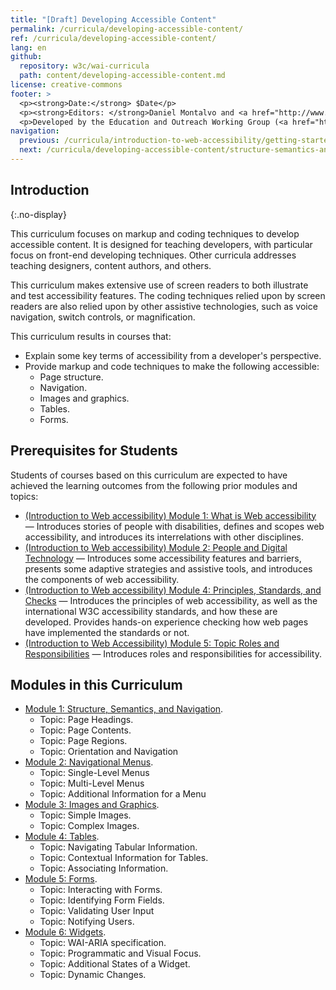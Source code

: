 ```yaml
---
title: "[Draft] Developing Accessible Content"
permalink: /curricula/developing-accessible-content/
ref: /curricula/developing-accessible-content/
lang: en
github:
  repository: w3c/wai-curricula
  path: content/developing-accessible-content.md
license: creative-commons
footer: >
  <p><strong>Date:</strong> $Date</p>
  <p><strong>Editors: </strong>Daniel Montalvo and <a href="http://www.w3.org/People/shadi/">Shadi Abou-Zahra</a>. Contributors: <a href="https://www.w3.org/WAI/EO/EOWG-members">EOWG Participants</a>. </p>
  <p>Developed by the Education and Outreach Working Group (<a href="http://www.w3.org/WAI/EO/">EOWG</a>). Developed with support from the <a href="https://www.w3.org/WAI/about/projects/wai-guide/">WAI-Guide Project</a> funded by the European Commission (EC) under the Horizon 2020 program (Grant Agreement 822245).</p>
navigation:
  previous: /curricula/introduction-to-web-accessibility/getting-started-with-accessibility/
  next: /curricula/developing-accessible-content/structure-semantics-and-navigation/
---
```


## Introduction
{:.no-display}

This curriculum focuses on markup and coding techniques to develop accessible content. It is designed for teaching developers, with particular focus on front-end developing techniques. Other curricula addresses teaching designers, content authors, and others.

This curriculum makes extensive use of screen readers to both illustrate and test accessibility features. The coding techniques relied upon by screen readers are also relied upon by other assistive technologies, such as voice navigation, switch controls, or magnification.

This curriculum results in courses that:

* Explain some key terms of accessibility from a developer's perspective.
* Provide markup and code techniques to make the following accessible:
  * Page structure.
  * Navigation.
  * Images and graphics.
  * Tables.
  * Forms.

## Prerequisites for Students

Students of courses based on this curriculum are expected to have achieved the learning outcomes from the following prior modules and topics:

* [(Introduction to Web accessibility) Module 1: What is Web accessibility](https://www.w3.org/WAI/curricula/introduction-to-web-accessibility/what-is-web-accessibility/) &mdash; Introduces stories of people with disabilities, defines and scopes web accessibility, and introduces its interrelations with other disciplines.
* [(Introduction to Web accessibility) Module 2: People and Digital Technology](/curricula/introduction-to-web-accessibility/people-and-digital-technology/) &mdash; Introduces some accessibility features and barriers, presents some adaptive strategies and assistive tools, and introduces the components of web accessibility.
* [(Introduction to Web accessibility) Module 4: Principles, Standards, and Checks](/curricula/introduction-to-web-accessibility/principles-standards-and-checks/) &mdash; Introduces the principles of web accessibility, as well as the international W3C accessibility standards, and how these are developed. Provides hands-on experience checking how web pages have implemented the standards or not.
* [(Introduction to Web Accessibility) Module 5: Topic Roles and Responsibilities](https://www.w3.org/WAI/curricula/introduction-to-web-accessibility/getting-started-with-accessibility/#topic-roles-and-responsibilities) &mdash; Introduces roles and responsibilities for accessibility.

## Modules in this Curriculum

-   [Module 1: Structure, Semantics, and Navigation](/curricula/developing-accessible-content/structure-semantics-and-navigation/).
    -   Topic: Page Headings.
    -   Topic: Page Contents.
    -   Topic: Page Regions.
    -   Topic: Orientation and Navigation
-   [Module 2: Navigational Menus](/curricula/developing-accessible-content/navigational-menus/).
    -   Topic: Single-Level Menus
    -   Topic: Multi-Level Menus
    -   Topic: Additional Information for a Menu
-   [Module 3: Images and Graphics](/curricula/developing-accessible-content/images-and-graphics/).
    -   Topic: Simple Images.
    -   Topic: Complex Images.
-   [Module 4: Tables](/curricula/developing-accessible-content/tables/).
    -   Topic: Navigating Tabular Information.
    -   Topic: Contextual Information for Tables.
    -   Topic: Associating Information.
-   [Module 5: Forms](/curricula/developing-accessible-content/forms/).
    -   Topic: Interacting with Forms.
    -   Topic: Identifying Form Fields.
    -   Topic: Validating User Input
    -   Topic: Notifying Users.
-   [Module 6: Widgets](/curricula/developing-accessible-content/widgets/).
    -   Topic: WAI-ARIA specification.
    -   Topic: Programmatic and Visual Focus.
    -   Topic: Additional States of a Widget.
    -   Topic: Dynamic Changes.